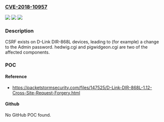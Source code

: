 ### [CVE-2018-10957](https://cve.mitre.org/cgi-bin/cvename.cgi?name=CVE-2018-10957)
![](https://img.shields.io/static/v1?label=Product&message=n%2Fa&color=blue)
![](https://img.shields.io/static/v1?label=Version&message=n%2Fa&color=blue)
![](https://img.shields.io/static/v1?label=Vulnerability&message=n%2Fa&color=brighgreen)

### Description

CSRF exists on D-Link DIR-868L devices, leading to (for example) a change to the Admin password. hedwig.cgi and pigwidgeon.cgi are two of the affected components.

### POC

#### Reference
- https://packetstormsecurity.com/files/147525/D-Link-DIR-868L-1.12-Cross-Site-Request-Forgery.html

#### Github
No GitHub POC found.

